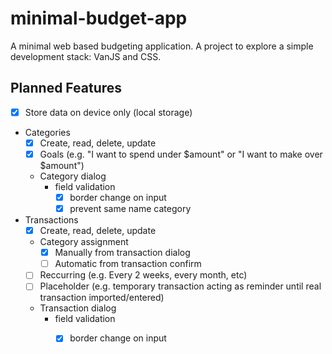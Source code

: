 # minimal-budget-app

A minimal web based budgeting application. A project to explore a simple development stack: VanJS and CSS.

## Planned Features
- [x] Store data on device only (local storage)
- Categories
    - [x] Create, read, delete, update
    - [x] Goals (e.g. "I want to spend under $amount" or "I want to make over $amount")
    - Category dialog
   		- field validation
   			- [x] border change on input
   			- [x] prevent same name category
- Transactions
    - [x] Create, read, delete, update
    - Category assignment
    	- [x] Manually from transaction dialog
    	- [ ] Automatic from transaction confirm
   	- [ ] Reccurring (e.g. Every 2 weeks, every month, etc)
   	- [ ] Placeholder (e.g. temporary transaction acting as reminder until real transaction imported/entered)
    - Transaction dialog
   		- field validation
   			- [x] border change on input
 	
